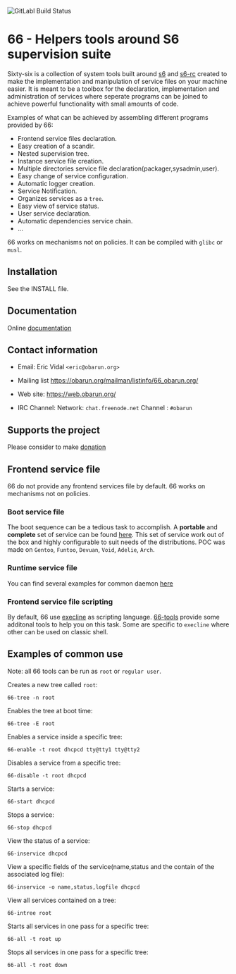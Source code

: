 ![GitLabl Build Status](https://framagit.org/Obarun/66/badges/master/pipeline.svg)

66 - Helpers tools around S6 supervision suite
==============================================

Sixty-six is a collection of system tools built around [s6](http://skarnet.org/software/s6) and [s6-rc](http://skarnet.org/software/s6-rc) created to make the implementation and manipulation of service files on your machine easier. 
It is meant to be a toolbox for the declaration, implementation and administration of services where seperate programs can be joined to achieve powerful functionality with small amounts of code.
	
Examples of what can be achieved by assembling different programs provided by 66:
* Frontend service files declaration. 
* Easy creation of a scandir.
* Nested supervision tree.
* Instance service file creation.
* Multiple directories service file declaration(packager,sysadmin,user).
* Easy change of service configuration.
* Automatic logger creation.
* Service Notification.
* Organizes services as a `tree`.
* Easy view of service status.
* User service declaration.
* Automatic dependencies service chain.
* ...

66 works on mechanisms not on policies. It can be compiled with `glibc` or `musl`.
 
Installation
------------

See the INSTALL file.

Documentation
-------------

Online [documentation](https://web.obarun.org/software/66/)

Contact information
-------------------

* Email:
  Eric Vidal `<eric@obarun.org>`

* Mailing list
  https://obarun.org/mailman/listinfo/66_obarun.org/

* Web site:
  https://web.obarun.org/

* IRC Channel:
  Network: `chat.freenode.net`
  Channel : `#obarun`

Supports the project
---------------------

Please consider to make [donation](https://web.obarun.org/index.php?id=18)

Frontend service file
---------------------

66 do not provide any frontend services file by default. 66 works on mechanisms not on policies.

### Boot service file

The boot sequence can be a tedious task to accomplish. A **portable** and **complete** set of service can be found [here](https://framagit.org/obarun/boot-66serv).
This set of service work out of the box and highly configurable to suit needs of the distributions.
POC was made on `Gentoo`, `Funtoo`, `Devuan`, `Void`, `Adelie`, `Arch`.

### Runtime service file

You can find several examples for common daemon [here](https://framagit.org/pkg/observice)

### Frontend service file scripting

By default, 66 use [execline](http://skarnet.org/software/execline) as scripting language.
[66-tools](https://framagit.org/obarun/66-tools) provide some additonal tools to help you on this task.
Some are specific to `execline` where other can be used on classic shell.

Examples of common use
----------------------

Note: all 66 tools can be run as `root` or `regular user`.

Creates a new tree called `root`:

```
66-tree -n root
```

Enables the tree at boot time:
```
66-tree -E root
```

Enables a service inside a specific tree:
```
66-enable -t root dhcpcd tty@tty1 tty@tty2
```

Disables a service from a specific tree:
```
66-disable -t root dhcpcd
```

Starts a service:
```
66-start dhcpcd
```

Stops a service:
```
66-stop dhcpcd
```

View the status of a service:
```
66-inservice dhcpcd
```

View a specific fields of the service(name,status and the contain of the associated log file):
```
66-inservice -o name,status,logfile dhcpcd
```

View all services contained on a tree:
```
66-intree root
```

Starts all services in one pass for a specific tree:
```
66-all -t root up
```

Stops all services in one pass for a specific tree:
```
66-all -t root down
```
